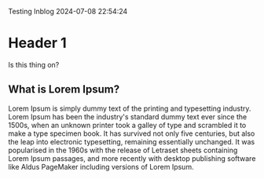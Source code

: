 Testing Inblog
2024-07-08 22:54:24
# Header 1

Is this thing on?

## What is Lorem Ipsum?

Lorem Ipsum is simply dummy text of the printing and typesetting industry.
Lorem Ipsum has been the industry's standard dummy text ever since the
1500s, when an unknown printer took a galley of type and scrambled it to
make a type specimen book. It has survived not only five centuries, but
also the leap into electronic typesetting, remaining essentially unchanged.
It was popularised in the 1960s with the release of Letraset sheets
containing Lorem Ipsum passages, and more recently with desktop publishing
software like Aldus PageMaker including versions of Lorem Ipsum.